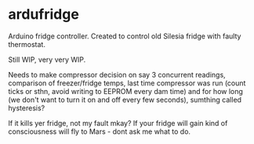 # ardufridge

Arduino fridge controller. Created to control old Silesia fridge with faulty thermostat.

Still WIP, very very WIP.

Needs to make compressor decision on say 3 concurrent readings, comparison of freezer/fridge temps, last time compressor was run (count ticks or sthn, avoid writing to EEPROM every dam time) and for how long (we don't want to turn it on and off every few seconds), sumthing called hysteresis?

If it kills yer fridge, not my fault mkay?
If your fridge will gain kind of consciousness will fly to Mars - dont ask me what to do.
